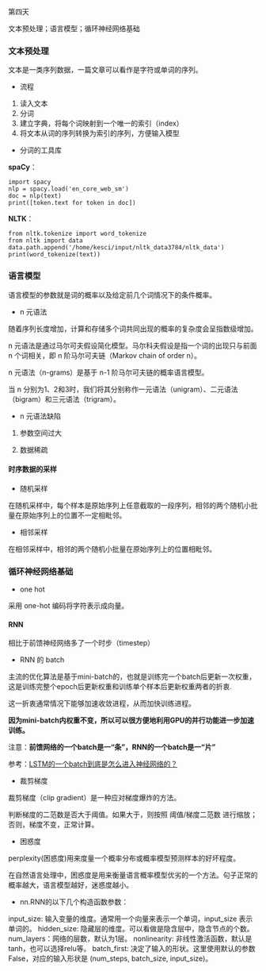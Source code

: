 第四天

文本预处理；语言模型；循环神经网络基础

### 文本预处理

文本是一类序列数据，一篇文章可以看作是字符或单词的序列。

* 流程

1. 读入文本
2. 分词
3. 建立字典，将每个词映射到一个唯一的索引（index）
4. 将文本从词的序列转换为索引的序列，方便输入模型

* 分词的工具库

**spaCy**：

	import spacy
	nlp = spacy.load('en_core_web_sm')
	doc = nlp(text)
	print([token.text for token in doc])

**NLTK**：

	from nltk.tokenize import word_tokenize
	from nltk import data
	data.path.append('/home/kesci/input/nltk_data3784/nltk_data')
	print(word_tokenize(text))

### 语言模型

语言模型的参数就是词的概率以及给定前几个词情况下的条件概率。

* n 元语法

随着序列长度增加，计算和存储多个词共同出现的概率的复杂度会呈指数级增加。

n 元语法是通过马尔可夫假设简化模型。马尔科夫假设是指一个词的出现只与前面 n 个词相关，即 n 阶马尔可夫链（Markov chain of order n）。

n 元语法（n-grams）是基于 n-1 阶马尔可夫链的概率语言模型。

当 n 分别为1、2和3时，我们将其分别称作一元语法（unigram）、二元语法（bigram）和三元语法（trigram）。

* n 元语法缺陷

1. 参数空间过大

2. 数据稀疏

#### 时序数据的采样

* 随机采样

在随机采样中，每个样本是原始序列上任意截取的一段序列，相邻的两个随机小批量在原始序列上的位置不一定相毗邻。

* 相邻采样

在相邻采样中，相邻的两个随机小批量在原始序列上的位置相毗邻。

### 循环神经网络基础

* one hot

采用 one-hot 编码将字符表示成向量。

#### RNN

相比于前馈神经网络多了一个时步（timestep）

* RNN 的 batch

主流的优化算法是基于mini-batch的，也就是训练完一个batch后更新一次权重，这是训练完整个epoch后更新权重和训练单个样本后更新权重两者的折衷.

这一折衷通常情况下能够加速收敛进程，从而加快训练进程。

**因为mini-batch内权重不变，所以可以很方便地利用GPU的并行功能进一步加速训练。**

注意：**前馈网络的一个batch是一“条”，RNN的一个batch是一“片”**

参考：[LSTM的一个batch到底是怎么进入神经网络的？](https://www.zhihu.com/question/286310691)

* 裁剪梯度

裁剪梯度（clip gradient）是一种应对梯度爆炸的方法。

判断梯度的二范数是否大于阈值。如果大于，则按照 阈值/梯度二范数 进行缩放；否则，梯度不变，正常计算。

* 困惑度

perplexity(困惑度)用来度量一个概率分布或概率模型预测样本的好坏程度。

在自然语言处理中，困惑度是用来衡量语言概率模型优劣的一个方法。句子正常的概率越大，语言模型越好，迷惑度越小。

* nn.RNN的以下几个构造函数参数：

input_size: 输入变量的维度。通常用一个向量来表示一个单词，input_size 表示单词的。
hidden_size: 隐藏层的维度。可以看做是隐含层中，隐含节点的个数。
num_layers：网络的层数，默认为1层。
nonlinearity: 非线性激活函数，默认是tanh，也可以选择relu等。
batch_first: 决定了输入的形状。这里使用默认的参数False，对应的输入形状是 (num_steps, batch_size, input_size)。
